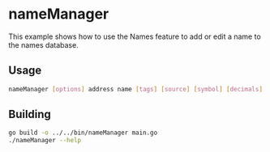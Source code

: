 # nameManager

This example shows how to use the Names feature to add or edit a name to the names database.

## Usage

```bash
nameManager [options] address name [tags] [source] [symbol] [decimals]
```

## Building

```bash
go build -o ../../bin/nameManager main.go
./nameManager --help
```
